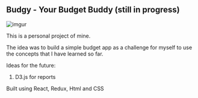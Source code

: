 ## Budgy - Your Budget Buddy (still in progress)

![imgur](https://i.imgur.com/JuG3Zey.png)

This is a personal project of mine.

The idea was to build a simple budget app as a challenge for myself to use the concepts that I have learned so far.

Ideas for the future:

1. D3.js for reports

Built using React, Redux, Html and CSS
